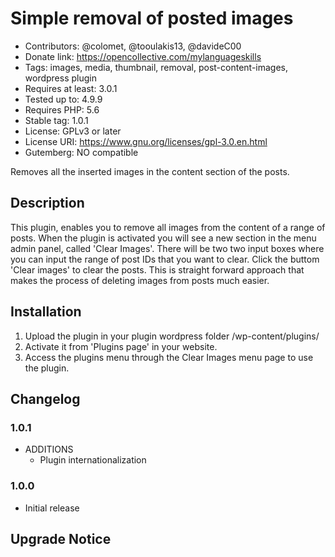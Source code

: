 # Simple removal of posted images

* Contributors: @colomet, @tooulakis13, @davideC00
* Donate link: https://opencollective.com/mylanguageskills
* Tags: images, media, thumbnail, removal, post-content-images, wordpress plugin
* Requires at least: 3.0.1
* Tested up to: 4.9.9
* Requires PHP: 5.6
* Stable tag: 1.0.1
* License: GPLv3 or later
* License URI: https://www.gnu.org/licenses/gpl-3.0.en.html
* Gutemberg: NO compatible

Removes all the inserted images in the content section of the posts.

## Description

This plugin, enables you to remove all images from the content of a range of posts.
When the plugin is activated you will see a new section in the menu admin panel, called 'Clear Images'.
There will be two two input boxes where you can input the range of post IDs that you want to clear.
Click the buttom 'Clear images' to clear the posts.
This is straight forward approach that makes the process of deleting images from posts much easier.

## Installation

1. Upload the plugin in your plugin wordpress folder /wp-content/plugins/
2. Activate it from 'Plugins page' in your website.
3. Access the plugins menu through the Clear Images menu page to use the plugin.

## Changelog

### 1.0.1
* ADDITIONS
  * Plugin internationalization

### 1.0.0
* Initial release

## Upgrade Notice
